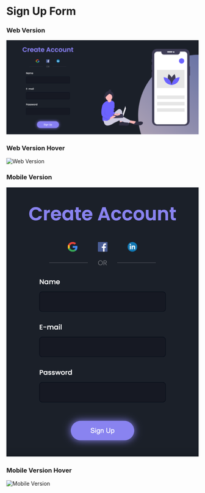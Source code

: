 # Sign Up Form

### Web Version
<img src="assets/images/desk-version.png" alt="Web Version"/>

### Web Version Hover
<img src="assets/images/desk-version-hover.png" alt="Web Version"/>

### Mobile Version
<img src="assets/images/mob-version.png" alt="Mobile Version"/>

### Mobile Version Hover
<img src="assets/images/mob-version-hover.png" alt="Mobile Version"/>
